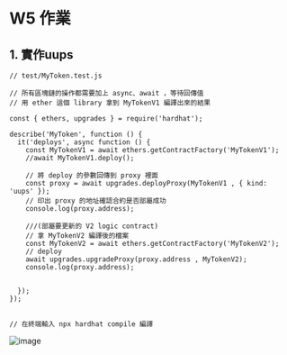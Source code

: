 # W5 作業

## 1. 實作uups
```
// test/MyToken.test.js

// 所有區塊鏈的操作都需要加上 async、await ，等待回傳值
// 用 ether 這個 library 拿到 MyTokenV1 編譯出來的結果

const { ethers, upgrades } = require('hardhat');

describe('MyToken', function () {
  it('deploys', async function () {
    const MyTokenV1 = await ethers.getContractFactory('MyTokenV1');
    //await MyTokenV1.deploy();

    // 將 deploy 的參數回傳到 proxy 裡面
    const proxy = await upgrades.deployProxy(MyTokenV1 , { kind: 'uups' });
    // 印出 proxy 的地址確認合約是否部屬成功
    console.log(proxy.address);

    ///(部屬要更新的 V2 logic contract)
    // 拿 MyTokenV2 編譯後的檔案 
    const MyTokenV2 = await ethers.getContractFactory('MyTokenV2');
    // deploy
    await upgrades.upgradeProxy(proxy.address , MyTokenV2);
    console.log(proxy.address);


  });
});


// 在終端輸入 npx hardhat compile 編譯
```
![image](https://user-images.githubusercontent.com/70627447/150664061-3bdd051f-edb5-4326-9341-375efaa5dbaf.png)

